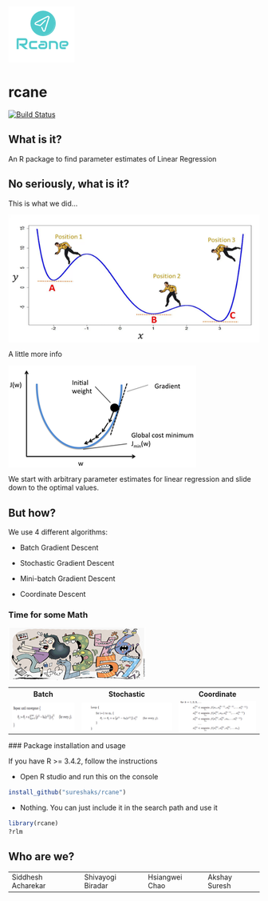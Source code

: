 <img src="man/figures/logo.png" />

rcane
=====

[![Build Status](https://travis-ci.org/sureshaks/rcane.svg?branch=akshay)](https://travis-ci.org/sureshaks/rcane)

What is it?
-----------

An R package to find parameter estimates of Linear Regression

No seriously, what is it?
-------------------------

This is what we did...

<img src="man/figures/whatwedid.png" align="center" />

A little more info

<img src="man/figures/moreinfo.png" align="center" />

We start with arbitrary parameter estimates for linear regression and slide down to the optimal values.

But how?
--------

We use 4 different algorithms:

-   Batch Gradient Descent

-   Stochastic Gradient Descent

-   Mini-batch Gradient Descent

-   Coordinate Descent

### Time for some Math

<img src="man/figures/dreadfulmath.png" align="center" />

<table rules="none">
<tr>
    <th> 
      Batch
    </th>
    <th> 
      Stochastic
    </th>
    <th>
      Coordinate
    </th>

</tr>
<tr>
    <td>
      <img src="man/figures/batch.png" align="center" />
    </td>
    <td>
      <img src="man/figures/stochastic.png" align="center" />
    </td>
    <td>
      <img src="man/figures/coordinate.png" align="center" />
    </td>

</tr>
</table>
### Package installation and usage

If you have R &gt;= 3.4.2, follow the instructions

-   Open R studio and run this on the console

``` r
install_github("sureshaks/rcane")
```

-   Nothing. You can just include it in the search path and use it

``` r
library(rcane)
?rlm
```

Who are we?
-----------

<table>
<tr>
    <td>Siddhesh Acharekar</td>
    <td>Shivayogi Biradar</td>
    <td>Hsiangwei Chao</td>
    <td>Akshay Suresh</td>

</tr>
</table>
